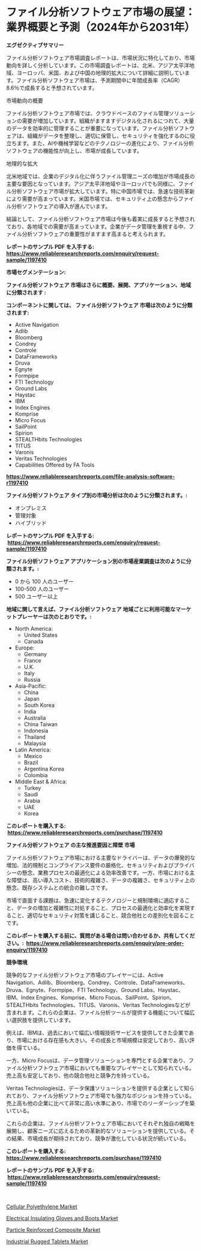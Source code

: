 <p><h1>ファイル分析ソフトウェア市場の展望：業界概要と予測（2024年から2031年）</h1></p><p><strong>エグゼクティブサマリー</strong></p>
<p><p>ファイル分析ソフトウェア市場調査レポートは、市場状況に特化しており、市場動向を詳しく分析しています。この市場調査レポートは、北米、アジア太平洋地域、ヨーロッパ、米国、および中国の地理的拡大について詳細に説明しています。ファイル分析ソフトウェア市場は、予測期間中に年間成長率（CAGR）8.6％で成長すると予想されています。</p><p>市場動向の概要</p><p>ファイル分析ソフトウェア市場では、クラウドベースのファイル管理ソリューションの需要が増加しています。組織がますますデジタル化されるにつれて、大量のデータを効率的に管理することが重要になっています。ファイル分析ソフトウェアは、組織がデータを整理し、適切に保管し、セキュリティを強化するのに役立ちます。また、AIや機械学習などのテクノロジーの進化により、ファイル分析ソフトウェアの機能性が向上し、市場が成長しています。</p><p>地理的な拡大</p><p>北米地域では、企業のデジタル化に伴うファイル管理ニーズの増加が市場成長の主要な要因となっています。アジア太平洋地域やヨーロッパでも同様に、ファイル分析ソフトウェア市場が拡大しています。特に中国市場では、急速な技術革新により需要が高まっています。米国市場では、セキュリティ上の懸念からファイル分析ソフトウェアの導入が進んでいます。</p><p>結論として、ファイル分析ソフトウェア市場は今後も着実に成長すると予想されており、各地域での需要が高まっています。企業がデータ管理を重視する中、ファイル分析ソフトウェアの重要性がますます高まると考えられます。</p></p>
<p><strong>レポートのサンプル PDF を入手する: <a href="https://www.reliableresearchreports.com/enquiry/request-sample/1197410">https://www.reliableresearchreports.com/enquiry/request-sample/1197410</a></strong></p>
<p><strong>市場セグメンテーション:</strong></p>
<p><strong> ファイル分析ソフトウェア 市場はさらに概要、展開、アプリケーション、地域に分類されます :</strong></p>
<p><strong>コンポーネントに関しては、 ファイル分析ソフトウェア 市場は次のように分類されます: &nbsp;</strong></p>
<p><ul><li>Active Navigation</li><li>Adlib</li><li>Bloomberg</li><li>Condrey</li><li>Controle</li><li>DataFrameworks</li><li>Druva</li><li>Egnyte</li><li>Formpipe</li><li>FTI Technology</li><li>Ground Labs</li><li>Haystac</li><li>IBM</li><li>Index Engines</li><li>Komprise</li><li>Micro Focus</li><li>SailPoint</li><li>Spirion</li><li>STEALTHbits Technologies</li><li>TITUS</li><li>Varonis</li><li>Veritas Technologies</li><li>Capabilities Offered by FA Tools</li></ul></p>
<p><strong><a href="https://www.reliableresearchreports.com/file-analysis-software-r1197410">https://www.reliableresearchreports.com/file-analysis-software-r1197410</a></strong></p>
<p><strong> ファイル分析ソフトウェア タイプ別の市場分析は次のように分類されます。:</strong></p>
<p><ul><li>オンプレミス</li><li>管理対象</li><li>ハイブリッド</li></ul></p>
<p><strong>レポートのサンプル PDF を入手する: &nbsp;<a href="https://www.reliableresearchreports.com/enquiry/request-sample/1197410">https://www.reliableresearchreports.com/enquiry/request-sample/1197410</a></strong></p>
<p><strong> ファイル分析ソフトウェア アプリケーション別の市場産業調査は次のように分類されます。:</strong></p>
<p><ul><li>0 から 100 人のユーザー</li><li>100-500 人のユーザー</li><li>500 ユーザー以上</li></ul></p>
<p><strong>地域に関して言えば、ファイル分析ソフトウェア 地域ごとに利用可能なマーケットプレーヤーは次のとおりです。:</strong></p>
<p><ul>
    <li>
        North America:
        <ul>
            <li>United States</li>
            <li>Canada</li>
        </ul>
    </li>
    <li>
        Europe:
        <ul>
            <li>Germany</li>
            <li>France</li>
            <li>U.K.</li>
            <li>Italy</li>
            <li>Russia</li>
        </ul>
    </li>
    <li>
        Asia-Pacific:
        <ul>
            <li>China</li>
            <li>Japan</li>
            <li>South Korea</li>
            <li>India</li>
            <li>Australia</li>
            <li>China Taiwan</li>
            <li>Indonesia</li>
            <li>Thailand</li>
            <li>Malaysia</li>
        </ul>
    </li>
    <li>
        Latin America:
        <ul>
            <li>Mexico</li>
            <li>Brazil</li>
            <li>Argentina Korea</li>
            <li>Colombia</li>
        </ul>
    </li>
    <li>
        Middle East & Africa:
        <ul>
            <li>Turkey</li>
            <li>Saudi</li>
            <li>Arabia</li>
            <li>UAE</li>
            <li>Korea</li>
        </ul>
    </li>
    </ul></p>
<p><strong>このレポートを購入する: &nbsp;<a href="https://www.reliableresearchreports.com/purchase/1197410">https://www.reliableresearchreports.com/purchase/1197410</a></strong></p>
<p><strong>ファイル分析ソフトウェア の主な推進要因と障壁 市場</strong></p>
<p><p>ファイル分析ソフトウェア市場における主要なドライバーは、データの爆発的な増加、法的規制とコンプライアンス要件の厳格化、セキュリティおよびプライバシーの懸念、業務プロセスの最適化による効率改善です。一方、市場における主な障壁は、高い導入コスト、技術的複雑さ、データの複雑さ、セキュリティ上の懸念、既存システムとの統合の難しさです。</p><p>市場で直面する課題は、急速に変化するテクノロジーと規制環境に適応すること、データの増加と複雑性に対処すること、プロセスの最適化と効率化を実現すること、適切なセキュリティ対策を講じること、競合他社との差別化を図ることです。</p></p>
<p><strong>このレポートを購入する前に、質問がある場合は問い合わせるか、共有してください。:&nbsp; <a href="https://www.reliableresearchreports.com/enquiry/pre-order-enquiry/1197410">https://www.reliableresearchreports.com/enquiry/pre-order-enquiry/1197410</a></strong></p>
<p><strong>競争環境</strong></p>
<p><p>競争的なファイル分析ソフトウェア市場のプレイヤーには、Active Navigation、Adlib、Bloomberg、Condrey、Controle、DataFrameworks、Druva、Egnyte、Formpipe、FTI Technology、Ground Labs、Haystac、IBM、Index Engines、Komprise、Micro Focus、SailPoint、Spirion、STEALTHbits Technologies、TITUS、Varonis、Veritas Technologiesなどが含まれます。これらの企業は、ファイル分析ツールが提供する機能について幅広い選択肢を提供しています。</p><p>例えば、IBMは、過去において幅広い情報技術サービスを提供してきた企業であり、市場における存在感も大きい。その成長と市場規模は安定しており、高い評価を得ている。</p><p>一方、Micro Focusは、データ管理ソリューションを専門とする企業であり、ファイル分析ソフトウェア市場においても重要なプレイヤーとして知られている。売上高も安定しており、他の競合他社と競争力を持っている。</p><p>Veritas Technologiesは、データ保護ソリューションを提供する企業として知られており、ファイル分析ソフトウェア市場でも強力なポジションを持っている。売上高も他の企業に比べて非常に高い水準にあり、市場でのリーダーシップを築いている。</p><p>これらの企業は、ファイル分析ソフトウェア市場においてそれぞれ独自の戦略を展開し、顧客ニーズに応えるための革新的なソリューションを提供している。その結果、市場成長が期待されており、競争が激化している状況が続いている。</p></p>
<p><strong>このレポートを購入する: &nbsp; <a href="https://www.reliableresearchreports.com/purchase/1197410">https://www.reliableresearchreports.com/purchase/1197410</a></strong></p>
<p><strong>レポートのサンプル PDF を入手する: &nbsp;<a href="https://www.reliableresearchreports.com/enquiry/request-sample/1197410">https://www.reliableresearchreports.com/enquiry/request-sample/1197410</a></strong><strong></strong></p>
<p>&nbsp;</p>
<p><p><a href="https://issuu.com/reportprime-2/docs/cellular-polyethylene-market-size-2030.pptx">Cellular Polyethylene Market</a></p><p><a href="https://www.linkedin.com/pulse/analyzing-electrical-insulating-gloves-boots-market-global-njenf?trackingId=xM3id1qIR3sOzhG6rocDLw%3D%3D">Electrical Insulating Gloves and Boots Market</a></p><p><a href="https://issuu.com/reportprime-2/docs/particle-reinforced-composite-market-size-2030.ppt">Particle Reinforced Composite Market</a></p><p><a href="https://www.linkedin.com/pulse/industrial-rugged-tablets-market-size-outlook-forecast-2024-vkcmf?trackingId=1dgpF7DgWnrCWruy1eQoKQ%3D%3D">Industrial Rugged Tablets Market</a></p></p>
